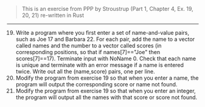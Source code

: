 > This is an exercise from PPP by Stroustrup (Part 1, Chapter 4, Ex. 19, 20, 21) re-written in Rust
---
19. Write a program where you first enter a set of name-and-value pairs, such
as Joe 17 and Barbara 22. For each pair, add the name to a vector called
names and the number to a vector called scores (in corresponding positions, so that if names[7]=="Joe" then scores[7]==17). Terminate input
with NoName 0. Check that each name is unique and terminate with an
error message if a name is entered twice. Write out all the (name,score)
pairs, one per line.
20. Modify the program from exercise 19 so that when you enter a name, the
program will output the corresponding score or name not found.
21. Modify the program from exercise 19 so that when you enter an integer,
the program will output all the names with that score or score not found.
